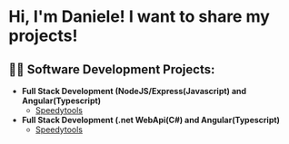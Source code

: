 <h1>Hi, I'm Daniele! I want to share my projects! </h1>

<h2>👨‍💻 Software Development Projects:</h2>

- <b>Full Stack Development (NodeJS/Express(Javascript) and Angular(Typescript)</b>
  - [Speedytools](https://github.com/TheHandOfGod85/SpeedyTools-MEAN-Stack)
- <b>Full Stack Development (.net WebApi(C#) and Angular(Typescript)</b>
  - [Speedytools](https://github.com/TheHandOfGod85/SpeedyTools)          
 

